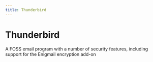 ```yaml
---
title: Thunderbird
---
```

# Thunderbird

A FOSS email program with a number of security features, including support for the Enigmail encryption add-on